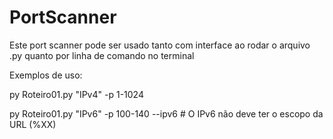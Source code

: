 # PortScanner

Este port scanner pode ser usado tanto com interface ao rodar o arquivo .py quanto por linha de comando no terminal

Exemplos de uso:

py Roteiro01.py "IPv4" -p 1-1024

py Roteiro01.py "IPv6" -p 100-140 --ipv6 # O IPv6 não deve ter o escopo da URL (%XX)

